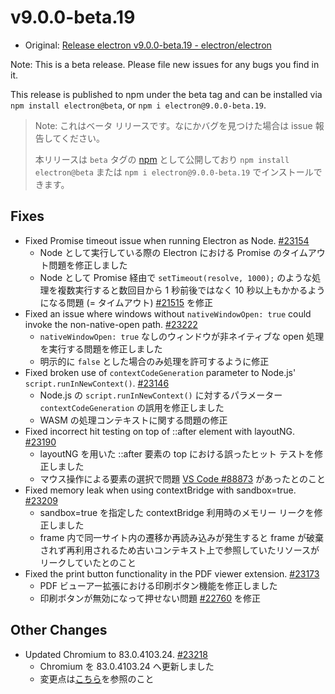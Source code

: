 # v9.0.0-beta.19

- Original: [Release electron v9.0.0-beta.19 - electron/electron](https://github.com/electron/electron/releases/tag/v9.0.0-beta.19)

Note: This is a beta release. Please file new issues for any bugs you find in it.

This release is published to npm under the beta tag and can be installed via `npm install electron@beta`, or `npm i electron@9.0.0-beta.19`.

> Note: これはベータ リリースです。なにかバグを見つけた場合は issue 報告してください。
>
> 本リリースは `beta` タグの [npm](https://www.npmjs.com/package/electron) として公開しており `npm install electron@beta` または `npm i electron@9.0.0-beta.19` でインストールできます。

## Fixes

- Fixed Promise timeout issue when running Electron as Node. [#23154](https://github.com/electron/electron/pull/23154)
  - Node として実行している際の Electron における Promise のタイムアウト問題を修正しました
  - Node として Promise 経由で `setTimeout(resolve, 1000);` のような処理を複数実行すると数回目から 1 秒前後ではなく 10 秒以上もかかるようになる問題 (= タイムアウト) [#21515](https://github.com/electron/electron/issues/21515) を修正
- Fixed an issue where windows without `nativeWindowOpen: true` could invoke the non-native-open path. [#23222](https://github.com/electron/electron/pull/23222)
  - `nativeWindowOpen: true` なしのウィンドウが非ネイティブな open 処理を実行する問題を修正しました
  - 明示的に `false` とした場合のみ処理を許可するように修正
- Fixed broken use of `contextCodeGeneration` parameter to Node.js' `script.runInNewContext()`. [#23146](https://github.com/electron/electron/pull/23146)
  - Node.js の `script.runInNewContext()` に対するパラメーター `contextCodeGeneration` の誤用を修正しました
  - WASM の処理コンテキストに関する問題の修正
- Fixed incorrect hit testing on top of ::after element with layoutNG. [#23190](https://github.com/electron/electron/pull/23190)
  - layoutNG を用いた ::after 要素の top における誤ったヒット テストを修正しました
  - マウス操作による要素の選択で問題 [VS Code #88873](https://github.com/microsoft/vscode/issues/88873) があったとのこと
- Fixed memory leak when using contextBridge with sandbox=true. [#23209](https://github.com/electron/electron/pull/23209)
  - sandbox=true を指定した contextBridge 利用時のメモリー リークを修正しました
  - frame 内で同一サイト内の遷移か再読み込みが発生すると frame が破棄されず再利用されるため古いコンテキスト上で参照していたリソースがリークしていたとのこと
- Fixed the print button functionality in the PDF viewer extension. [#23173](https://github.com/electron/electron/pull/23173)
  - PDF ビューアー拡張における印刷ボタン機能を修正しました
  - 印刷ボタンが無効になって押せない問題 [#22760](https://github.com/electron/electron/pull/22760) を修正

## Other Changes

- Updated Chromium to 83.0.4103.24. [#23218](https://github.com/electron/electron/pull/23218)
  - Chromium を 83.0.4103.24 へ更新しました
  - 変更点は[こちら](https://chromium.googlesource.com/chromium/src/+log/83.0.4103.21..83.0.4103.24?n=10000&pretty=fuller)を参照のこと
